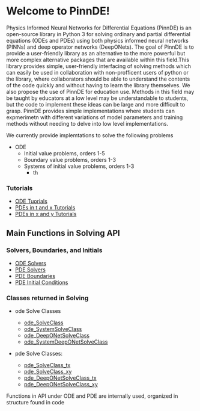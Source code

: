# Welcome to PinnDE!

Physics Informed Neural Networks for Differential Equations (PinnDE) is an open-source library
in Python 3 for solving ordinary and partial differential equations (ODEs and PDEs) using both
physics informed neural networks (PINNs) and deep operator networks (DeepONets). The goal of PinnDE is to
provide a user-friendly library as an alternative to the more powerful but more complex alternative packages
that are available within this field.This library provides simple, user-friendly interfacing of solving methods which can easily be used in collaboration with 
non-profficent users of python or the library, where collaborators should be able to understand the contents of
the code quickly and without having to learn the library themselves. We also propose the use of PinnDE for education use.
Methods in this field may be taught by educators at a low level may be understandable to students, but the code to implement
these ideas can be large and more difficult to grasp. PinnDE provides simple implementations where students can expmerimetn with different
variations of model parameters and training methods without needing to delve into low level implementations.

We currently provide implemtations to solve the following problems
* ODE
   * Initial value problems, orders 1-5
   * Boundary value problems, orders 1-3
   * Systems of initial value problems, orders 1-3
      * th


### Tutorials
* [ODE Tuorials](Tutorials/Tutorials_ODEs/ODE_Tutorials.md)
* [PDEs in t and x Tutorials](Tutorials/Tutorials_PDEs_tx/PDE_tx_tutorials.md)
* [PDEs in x and y Tutorials](Tutorials/Tutorials_PDEs_xy/PDE_xy_tutorials.md)

## Main Functions in Solving API
### Solvers, Boundaries, and Initials
* [ODE Solvers](MainUserFunctions/ode_Solvers.md)
* [PDE Solvers](MainUserFunctions/pde_Solvers.md)
* [PDE Boundaries](MainUserFunctions/pde_Boundaries_2var.md)
* [PDE Initial Conditions](MainUserFunctions/pde_Initials.md)
### Classes returned in Solving
* ode Solve Classes
    * [ode_SolveClass](MainSolveClasses/odeSolveClasses/ode_SolveClass.md)
    * [ode_SystemSolveClass](MainSolveClasses/odeSolveClasses/ode_SystemSolveClass.md)
    * [ode_DeepONetSolveClass](MainSolveClasses/odeSolveClasses/ode_DeepONetSolveClass.md)
    * [ode_SystemDeepONetSolveClass](MainSolveClasses/odeSolveClasses/ode_SystemDeepONetSolveClass.md)

* pde Solve Classes:
    * [pde_SolveClass_tx](MainSolveClasses/pdeSolveClasses/pde_SolveClass_tx.md)
    * [pde_SolveClass_xy](MainSolveClasses/pdeSolveClasses/pde_SolveClass_xy.md)
    * [pde_DeepONetSolveClass_tx](MainSolveClasses/pdeSolveClasses/pde_DeepONetSolveClass_tx.md)
    * [pde_DeepONetSolveClass_xy](MainSolveClasses/pdeSolveClasses/pde_DeepONetSolveClass_xy.md)


Functions in API under ODE and PDE are internally used, organized in structure found in code

